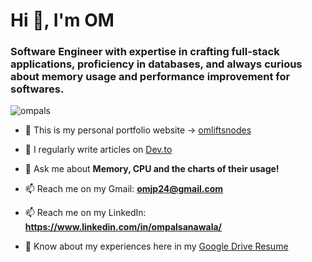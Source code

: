 <h1>Hi 👋, I'm OM</h1>
<h3>Software Engineer with expertise in crafting full-stack applications, proficiency in databases, and always curious about memory usage and performance improvement for softwares.</h3>

<p align="left"> <img src="https://komarev.com/ghpvc/?username=ompals&label=Profile%20views&color=0e75b6&style=flat" alt="ompals" /> </p>

- 🏬 This is my personal portfolio website -> [omliftsnodes](https://omliftsnodes.netlify.app/)

- 📝 I regularly write articles on [Dev.to](https://dev.to/ompals)

- 💬 Ask me about **Memory, CPU and the charts of their usage!**

- 📫 Reach me on my Gmail: **omjp24@gmail.com**

- 📫 Reach me on my LinkedIn: **https://www.linkedin.com/in/ompalsanawala/**

- 📄 Know about my experiences here in my [Google Drive Resume](https://docs.google.com/document/d/1qEaTQQ29wxIgYm6LS8Y4lnYzaCPM4zMhRg0a6r6EQG0/edit?usp=sharing)

